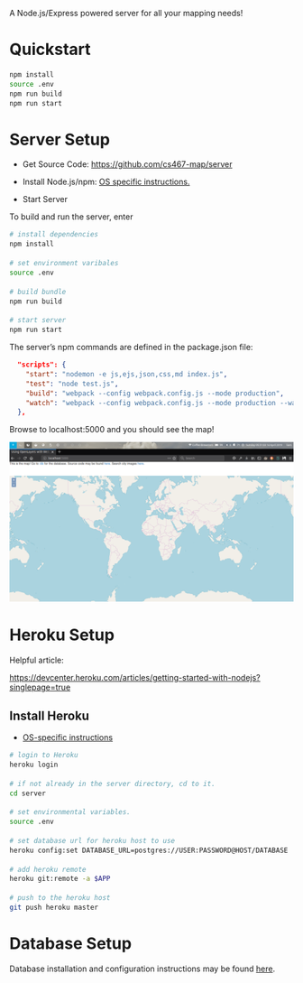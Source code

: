A Node.js/Express powered server for all your mapping needs!

# Quickstart

```sh
npm install
source .env
npm run build
npm run start
```

# Server Setup

- Get Source Code: https://github.com/cs467-map/server

- Install Node.js/npm: [OS specific instructions.](https://nodejs.org/en/download/)

- Start Server

To build and run the server, enter

```sh
# install dependencies
npm install

# set environment varibales
source .env

# build bundle
npm run build

# start server
npm run start
```

The server’s npm commands are defined in the package.json file:

```JSON
  "scripts": {
    "start": "nodemon -e js,ejs,json,css,md index.js",
    "test": "node test.js",
    "build": "webpack --config webpack.config.js --mode production",
    "watch": "webpack --config webpack.config.js --mode production --watch"
  },
```

Browse to localhost:5000 and you should see the map!

![example of server running on localhost](./example.png)

# Heroku Setup

Helpful article:

https://devcenter.heroku.com/articles/getting-started-with-nodejs?singlepage=true

## Install Heroku
- [OS-specific instructions](https://devcenter.heroku.com/articles/getting-started-with-nodejs?singlepage=true#set-up)


```sh
# login to Heroku
heroku login

# if not already in the server directory, cd to it.
cd server

# set environmental variables.
source .env

# set database url for heroku host to use
heroku config:set DATABASE_URL=postgres://USER:PASSWORD@HOST/DATABASE

# add heroku remote 
heroku git:remote -a $APP

# push to the heroku host
git push heroku master
```

# Database Setup

Database installation and configuration instructions may be found [here](https://github.com/cs467-map/database).
